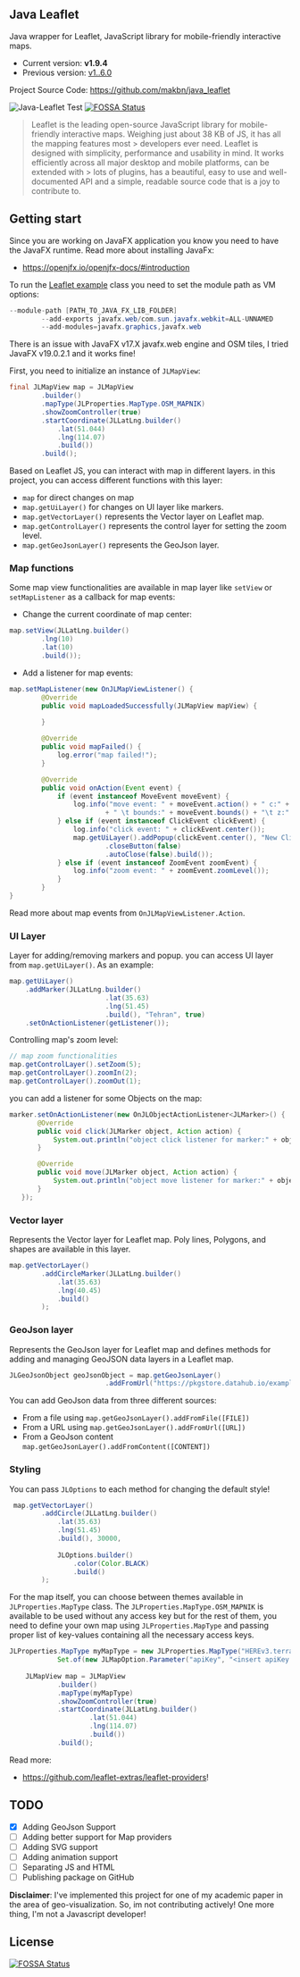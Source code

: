 ## Java Leaflet
Java wrapper for Leaflet, JavaScript library for mobile-friendly interactive maps.

*  Current version: **v1.9.4**
* Previous version: [v1..6.0](https://github.com/makbn/java_leaflet/tree/release/1.6.0)

Project Source Code: https://github.com/makbn/java_leaflet

![Java-Leaflet Test](https://github.com/makbn/java_leaflet/blob/master/.github/doc/app.png?raw=true)
[![FOSSA Status](https://app.fossa.com/api/projects/git%2Bgithub.com%2Fmakbn%2Fjava_leaflet.svg?type=shield)](https://app.fossa.com/projects/git%2Bgithub.com%2Fmakbn%2Fjava_leaflet?ref=badge_shield)

> Leaflet is the leading open-source JavaScript library for mobile-friendly interactive maps. Weighing just about 38 KB of JS, it has all the mapping features most > developers ever need.
> Leaflet is designed with simplicity, performance and usability in mind. It works efficiently across all major desktop and mobile platforms, can be extended with > lots of plugins, has a beautiful, easy to use and well-documented API and a simple, readable source code that is a joy to contribute to.


## Getting start

Since you are working on JavaFX application you know you need to have the JavaFX runtime. 
Read more about installing JavaFx:
* https://openjfx.io/openjfx-docs/#introduction

To run the [Leaflet example](src/test/java/io/github/makbn/jlmap/Leaflet.java) class you need to set the module path
as VM options:

```java
--module-path [PATH_TO_JAVA_FX_LIB_FOLDER]
        --add-exports javafx.web/com.sun.javafx.webkit=ALL-UNNAMED
        --add-modules=javafx.graphics,javafx.web
```

There is an issue with JavaFX v17.X javafx.web engine and OSM tiles, I tried JavaFX v19.0.2.1 and it works fine!

First, you need to initialize an instance of `JLMapView`:

```java
final JLMapView map = JLMapView
        .builder()
        .mapType(JLProperties.MapType.OSM_MAPNIK)
        .showZoomController(true)
        .startCoordinate(JLLatLng.builder()
            .lat(51.044)
            .lng(114.07)
            .build())
        .build();

```

Based on Leaflet JS, you can interact with map in different layers. in this project, you can access different functions with this layer:
* `map` for direct changes on map
* `map.getUiLayer()` for changes on UI layer like markers.
* `map.getVectorLayer()` represents the Vector layer on Leaflet map.
* `map.getControlLayer()` represents the control layer for setting the zoom level.
* `map.getGeoJsonLayer()` represents the GeoJson layer.


### Map functions

Some map view functionalities are available in map layer like `setView` or `setMapListener` as a callback for map events:

* Change the current coordinate of map center:

```java
map.setView(JLLatLng.builder()
        .lng(10)
        .lat(10)
        .build());
```

* Add a listener for map events:

```java
map.setMapListener(new OnJLMapViewListener() {
        @Override
        public void mapLoadedSuccessfully(JLMapView mapView) {
            
        }

        @Override
        public void mapFailed() {
            log.error("map failed!");
        }

        @Override
        public void onAction(Event event) {
            if (event instanceof MoveEvent moveEvent) {
                log.info("move event: " + moveEvent.action() + " c:" + moveEvent.center()
                        + " \t bounds:" + moveEvent.bounds() + "\t z:" + moveEvent.zoomLevel());
            } else if (event instanceof ClickEvent clickEvent) {
                log.info("click event: " + clickEvent.center());
                map.getUiLayer().addPopup(clickEvent.center(), "New Click Event!", JLOptions.builder()
                        .closeButton(false)
                        .autoClose(false).build());
            } else if (event instanceof ZoomEvent zoomEvent) {
                log.info("zoom event: " + zoomEvent.zoomLevel());
            }
        }
}
```

Read more about map events from `OnJLMapViewListener.Action`.

### UI Layer

Layer for adding/removing markers and popup. you can access UI layer from `map.getUiLayer()`. As an example:

```java
map.getUiLayer()
    .addMarker(JLLatLng.builder()
                        .lat(35.63)
                        .lng(51.45)
                        .build(), "Tehran", true)
    .setOnActionListener(getListener());
```

Controlling map's zoom level:
```java
// map zoom functionalities
map.getControlLayer().setZoom(5);
map.getControlLayer().zoomIn(2);
map.getControlLayer().zoomOut(1);
```

you can add a listener for some Objects on the map:

```java
marker.setOnActionListener(new OnJLObjectActionListener<JLMarker>() {
       @Override
       public void click(JLMarker object, Action action) {
           System.out.println("object click listener for marker:" + object);
       }

       @Override
       public void move(JLMarker object, Action action) {
           System.out.println("object move listener for marker:" + object);
       }
   });
```


### Vector layer

Represents the Vector layer for Leaflet map. Poly lines, Polygons, and shapes are available in this layer.

```java
map.getVectorLayer()
        .addCircleMarker(JLLatLng.builder()
            .lat(35.63)
            .lng(40.45)
            .build()
        );
``` 

### GeoJson layer
Represents the GeoJson layer for Leaflet map and defines methods for adding and managing
GeoJSON data layers in a Leaflet map.
```java
JLGeoJsonObject geoJsonObject = map.getGeoJsonLayer()
                        .addFromUrl("https://pkgstore.datahub.io/examples/geojson-tutorial/example/data/db696b3bf628d9a273ca9907adcea5c9/example.geojson");

```
You can add GeoJson data from three different sources:
* From a file using `map.getGeoJsonLayer().addFromFile([FILE])`
* From a URL using `map.getGeoJsonLayer().addFromUrl([URL])`
* From a GeoJson content `map.getGeoJsonLayer().addFromContent([CONTENT])`
### Styling

You can pass `JLOptions` to each method for changing the default style! 

```java
 map.getVectorLayer()
        .addCircle(JLLatLng.builder()
            .lat(35.63)
            .lng(51.45)
            .build(), 30000,
            
            JLOptions.builder()
                .color(Color.BLACK)
                .build()
        );
```

For the map itself, you can choose between themes available in `JLProperties.MapType` class. The `JLProperties.MapType.OSM_MAPNIK` is available to be used without any access key but for the rest of them, you need to define your own map using `JLProperties.MapType` and passing proper list of key-values containing all the necessary access keys. 
```java
JLProperties.MapType myMapType = new JLProperties.MapType("HEREv3.terrainDay",
            Set.of(new JLMapOption.Parameter("apiKey", "<insert apiKey here>")));
    
    JLMapView map = JLMapView
            .builder()
            .mapType(myMapType)
            .showZoomController(true)
            .startCoordinate(JLLatLng.builder()
                    .lat(51.044)
                    .lng(114.07)
                    .build())
            .build();
```

Read more:

* https://github.com/leaflet-extras/leaflet-providers!


## TODO

- [X] Adding GeoJson Support
- [ ] Adding better support for Map providers
- [ ] Adding SVG support
- [ ] Adding animation support
- [ ] Separating JS and HTML
- [ ] Publishing package on GitHub

**Disclaimer**: I've implemented this project for one of my academic paper in the area of geo-visualization. So, im not contributing actively! One more thing, I'm not a Javascript developer!




## License
[![FOSSA Status](https://app.fossa.com/api/projects/git%2Bgithub.com%2Fmakbn%2Fjava_leaflet.svg?type=large)](https://app.fossa.com/projects/git%2Bgithub.com%2Fmakbn%2Fjava_leaflet?ref=badge_large)

